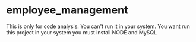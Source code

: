 # employee_management
This is only for code analysis.
You can't run it in your system.
You want run this project in your system you must install NODE and MySQL 
